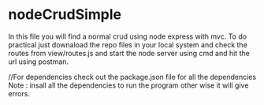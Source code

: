 # nodeCrudSimple
In this file you will find a normal crud using node express with mvc.
To do practical just downaload the repo files in your local system and check the routes from view/routes.js and start the node server using cmd and hit the url using postman.

//For dependencies 
check out the package.json file for all the dependencies 
Note : insall all the dependencies to run the program other wise it will give errors.
